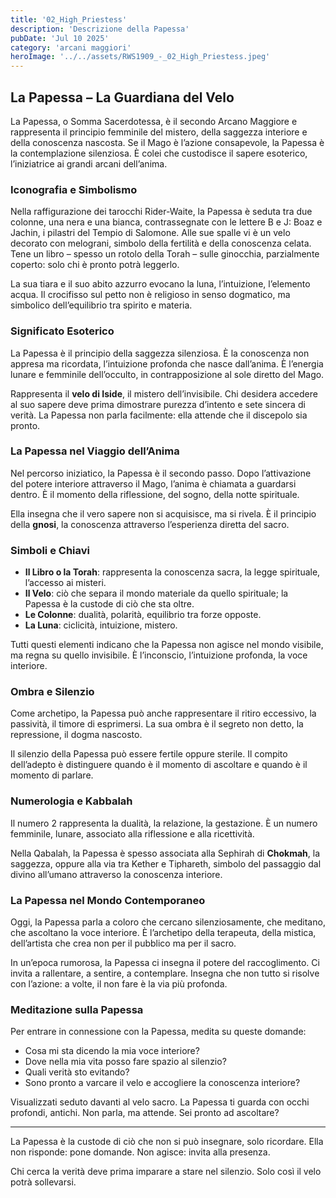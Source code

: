 ```yaml
---
title: '02_High_Priestess' 
description: 'Descrizione della Papessa' 
pubDate: 'Jul 10 2025'
category: 'arcani maggiori'
heroImage: '../../assets/RWS1909_-_02_High_Priestess.jpeg'
---
```


## La Papessa – La Guardiana del Velo

La Papessa, o Somma Sacerdotessa, è il secondo Arcano Maggiore e rappresenta il principio femminile del mistero, della saggezza interiore e della conoscenza nascosta. Se il Mago è l’azione consapevole, la Papessa è la contemplazione silenziosa. È colei che custodisce il sapere esoterico, l’iniziatrice ai grandi arcani dell’anima.

### Iconografia e Simbolismo

Nella raffigurazione dei tarocchi Rider-Waite, la Papessa è seduta tra due colonne, una nera e una bianca, contrassegnate con le lettere B e J: Boaz e Jachin, i pilastri del Tempio di Salomone. Alle sue spalle vi è un velo decorato con melograni, simbolo della fertilità e della conoscenza celata. Tene un libro – spesso un rotolo della Torah – sulle ginocchia, parzialmente coperto: solo chi è pronto potrà leggerlo.

La sua tiara e il suo abito azzurro evocano la luna, l’intuizione, l’elemento acqua. Il crocifisso sul petto non è religioso in senso dogmatico, ma simbolico dell’equilibrio tra spirito e materia.

### Significato Esoterico

La Papessa è il principio della saggezza silenziosa. È la conoscenza non appresa ma ricordata, l’intuizione profonda che nasce dall’anima. È l’energia lunare e femminile dell’occulto, in contrapposizione al sole diretto del Mago.

Rappresenta il **velo di Iside**, il mistero dell’invisibile. Chi desidera accedere al suo sapere deve prima dimostrare purezza d’intento e sete sincera di verità. La Papessa non parla facilmente: ella attende che il discepolo sia pronto.

### La Papessa nel Viaggio dell’Anima

Nel percorso iniziatico, la Papessa è il secondo passo. Dopo l’attivazione del potere interiore attraverso il Mago, l’anima è chiamata a guardarsi dentro. È il momento della riflessione, del sogno, della notte spirituale.

Ella insegna che il vero sapere non si acquisisce, ma si rivela. È il principio della **gnosi**, la conoscenza attraverso l’esperienza diretta del sacro.

### Simboli e Chiavi

- **Il Libro o la Torah**: rappresenta la conoscenza sacra, la legge spirituale, l’accesso ai misteri.
- **Il Velo**: ciò che separa il mondo materiale da quello spirituale; la Papessa è la custode di ciò che sta oltre.
- **Le Colonne**: dualità, polarità, equilibrio tra forze opposte.
- **La Luna**: ciclicità, intuizione, mistero.

Tutti questi elementi indicano che la Papessa non agisce nel mondo visibile, ma regna su quello invisibile. È l’inconscio, l’intuizione profonda, la voce interiore.

### Ombra e Silenzio

Come archetipo, la Papessa può anche rappresentare il ritiro eccessivo, la passività, il timore di esprimersi. La sua ombra è il segreto non detto, la repressione, il dogma nascosto.

Il silenzio della Papessa può essere fertile oppure sterile. Il compito dell’adepto è distinguere quando è il momento di ascoltare e quando è il momento di parlare.

### Numerologia e Kabbalah

Il numero 2 rappresenta la dualità, la relazione, la gestazione. È un numero femminile, lunare, associato alla riflessione e alla ricettività.

Nella Qabalah, la Papessa è spesso associata alla Sephirah di **Chokmah**, la saggezza, oppure alla via tra Kether e Tiphareth, simbolo del passaggio dal divino all’umano attraverso la conoscenza interiore.

### La Papessa nel Mondo Contemporaneo

Oggi, la Papessa parla a coloro che cercano silenziosamente, che meditano, che ascoltano la voce interiore. È l’archetipo della terapeuta, della mistica, dell’artista che crea non per il pubblico ma per il sacro.

In un’epoca rumorosa, la Papessa ci insegna il potere del raccoglimento. Ci invita a rallentare, a sentire, a contemplare. Insegna che non tutto si risolve con l’azione: a volte, il non fare è la via più profonda.

### Meditazione sulla Papessa

Per entrare in connessione con la Papessa, medita su queste domande:

- Cosa mi sta dicendo la mia voce interiore?
- Dove nella mia vita posso fare spazio al silenzio?
- Quali verità sto evitando?
- Sono pronto a varcare il velo e accogliere la conoscenza interiore?

Visualizzati seduto davanti al velo sacro. La Papessa ti guarda con occhi profondi, antichi. Non parla, ma attende. Sei pronto ad ascoltare?

---

La Papessa è la custode di ciò che non si può insegnare, solo ricordare. Ella non risponde: pone domande. Non agisce: invita alla presenza.

Chi cerca la verità deve prima imparare a stare nel silenzio. Solo così il velo potrà sollevarsi.
